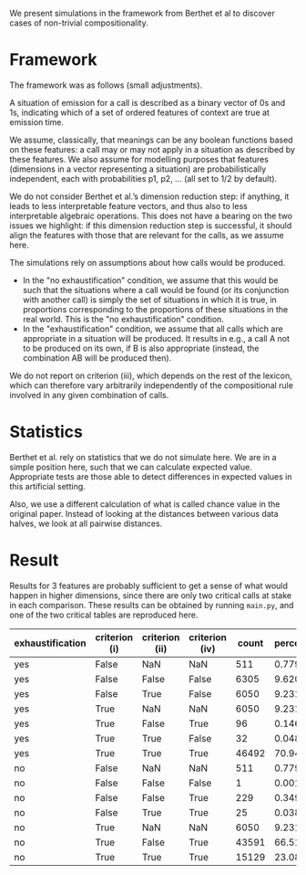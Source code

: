 We present simulations in the framework from Berthet et al to discover cases of non-trivial compositionality.

# Framework

The framework was as follows (small adjustments).

A situation of emission for a call is described as a binary vector of 0s and 1s, indicating which of a set of ordered features of context are true at emission time.

We assume, classically, that meanings can be any boolean functions based on these features: a call may or may not apply in a situation as described by these features. We also assume for modelling purposes that features (dimensions in a vector representing a situation) are probabilistically independent, each with probabilities p1, p2, … (all set to 1/2 by default).

We do not consider Berthet et al.’s dimension reduction step: if anything, it leads to less interpretable feature vectors, and thus also to less interpretable algebraic operations. This does not have a bearing on the two issues we highlight: if this dimension reduction step is successful, it should align the features with those that are relevant for the calls, as we assume here.

The simulations rely on assumptions about how calls would be produced.

- In the "no exhaustification" condition, we assume that this would be such that the situations where a call would be found (or its conjunction with another call) is simply the set of situations in which it is true, in proportions corresponding to the proportions of these situations in the real world. This is the "no exhaustification" condition.
- In the "exhaustification" condition, we assume that all calls which are appropriate in a situation will be produced. It results in e.g., a call A not to be produced on its own, if B is also appropriate (instead, the combination AB will be produced then).

We do not report on criterion (iii), which depends on the rest of the lexicon, which can therefore vary arbitrarily independently of the compositional rule involved in any given combination of calls.

# Statistics

Berthet et al. rely on statistics that we do not simulate here. We are in a simple position here, such that we can calculate expected value. Appropriate tests are those able to detect differences in expected values in this artificial setting.

Also, we use a different calculation of what is called chance value in the original paper. Instead of looking at the distances between various data halves, we look at all pairwise distances.

# Result

Results for 3 features are probably sufficient to get a sense of what would happen in higher dimensions, since there are only two critical calls at stake in each comparison. These results can be obtained by running `main.py`, and one of the two critical tables are reproduced here.

| exhaustification | criterion (i) | criterion (ii) | criterion (iv) | count | percentage |
| ---------------- | ------------- | -------------- | -------------- | ----- | ---------- |
| yes              | False         | NaN            | NaN            | 511   | 0.779724   |
| yes              | False         | False          | False          | 6305  | 9.620667   |
| yes              | False         | True           | False          | 6050  | 9.231567   |
| yes              | True          | NaN            | NaN            | 6050  | 9.231567   |
| yes              | True          | False          | True           | 96    | 0.146484   |
| yes              | True          | True           | False          | 32    | 0.048828   |
| yes              | True          | True           | True           | 46492 | 70.941162  |
| no               | False         | NaN            | NaN            | 511   | 0.779724   |
| no               | False         | False          | False          | 1     | 0.001526   |
| no               | False         | False          | True           | 229   | 0.349426   |
| no               | False         | True           | True           | 25    | 0.038147   |
| no               | True          | NaN            | NaN            | 6050  | 9.231567   |
| no               | True          | False          | True           | 43591 | 66.514587  |
| no               | True          | True           | True           | 15129 | 23.085022  |
